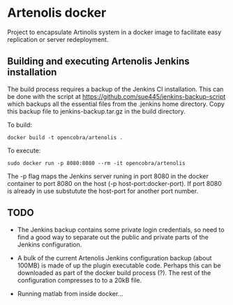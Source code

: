 # Artenolis docker

Project to encapsulate Artinolis system in a docker image to facilitate easy replication or
server redeployment.


## Building and executing Artenolis Jenkins installation

The build process requires a backup of the Jenkins CI installation. This can be 
done with the script at https://github.com/sue445/jenkins-backup-script 
which backups all the essential files from the .jenkins home directory.
Copy this backup file to jenkins-backup.tar.gz in the build directory.

To build:

```
docker build -t opencobra/artenolis .
```

To execute: 

```
sudo docker run -p 8080:8080 --rm -it opencobra/artenolis
```

The -p flag maps the Jenkins server runing in port 8080 in the docker container to 
port 8080 on the host (-p host-port:docker-port). If port 8080 is already in use
substutute the host-port for another port number.


## TODO

 * The Jenkins backup contains some private login credentials, so need to find a 
good way to separate out the public and private parts of the Jenkins 
configuration.

 * A bulk of the current Artenolis Jenkins configuration backup (about 100MB) is 
made of up the  plugin executable code. Perhaps this can be downloaded as part of 
the docker build process (?). The rest of the configuration compresses to to a 20kB 
file.

 * Running matlab from inside docker...
